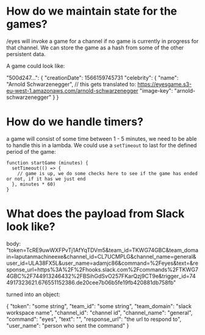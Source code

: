 # How do we maintain state for the games?
/eyes will invoke a game for a channel if no game is currently in progress for that channel.
We can store the game as a hash from some of the other persistent data.

A game could look like:

"500d247...": {
  "creationDate": 1566159745731
  "celebrity": {
    "name": "Arnold Schwarzenegger",
    // this gets translated to: https://eyesgame.s3-eu-west-1.amazonaws.com/arnold-schwarzenegger
    "image-key": "arnold-schwarzenegger"
  }
}

# How do we handle timers?

a game will consist of some time between 1 - 5 minutes, we need to be able to handle this in a lambda. We could use a `setTimeout` to last for the defined period of the game:

```
function startGame (minutes) {
  setTimeout(() => {
    // game is up, we do some checks here to see if the game has ended or not, if it has we just end
  }, minutes * 60)
}
```

# What does the payload from Slack look like?

body: "token=TcRE9uwWXFPvTj1AfYqTDVm5&team_id=TKWG74GBC&team_domain=laputanmachineexe&channel_id=CL7UCMPLG&channel_name=general&user_id=ULA38FX5L&user_name=adamjc86&command=%2Feyes&text=&response_url=https%3A%2F%2Fhooks.slack.com%2Fcommands%2FTKWG74GBC%2F744913246432%2FBSihGdSvO257FKarQzj9CT9e&trigger_id=744917323621.676551152386.de20cee7b06b5fe19fb420881db758fb"

turned into an object:

{
  "token": "some string",
  "team_id": "some string",
  "team_domain": "slack workspace name",
  "channel_id": "channel id",
  "channel_name": "general",
  "command": "eyes",
  "text": "",
  "response_url": "the url to respond to",
  "user_name": "person who sent the command"
}

